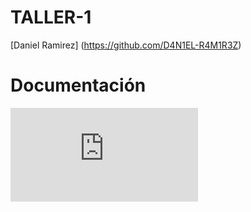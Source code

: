 # TALLER-1
[Daniel Ramirez] (https://github.com/D4N1EL-R4M1R3Z)

# Documentación
![Archivo python](https://github.com/D4N1EL-R4M1R3Z/TALLER-1/blob/main/TALLER%201%20LISTAS%20Y%20DICCIONARIOS%20DANIEL%20RAMIREZ.py)
